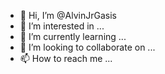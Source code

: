 - 👋 Hi, I’m @AlvinJrGasis
- 👀 I’m interested in ...
- 🌱 I’m currently learning ...
- 💞️ I’m looking to collaborate on ...
- 📫 How to reach me ...

<!---
AlvinJrGasis/AlvinJrGasis is a ✨ special ✨ repository because its `README.md` (this file) appears on your GitHub profile.
You can click the Preview link to take a look at your changes.
--->
